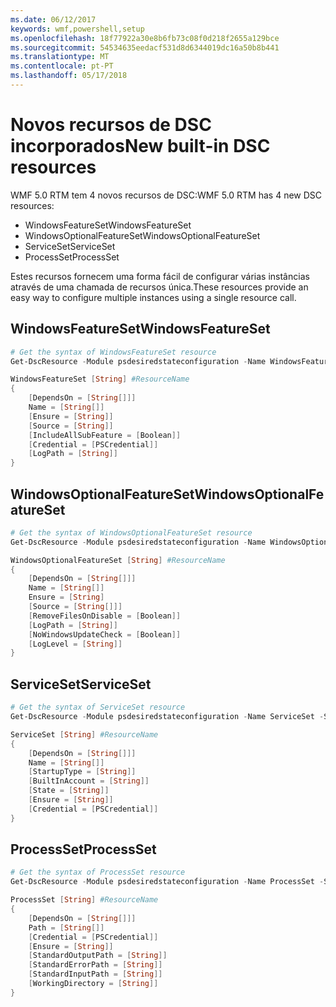 ```yaml
---
ms.date: 06/12/2017
keywords: wmf,powershell,setup
ms.openlocfilehash: 18f77922a30e8b6fb73c08f0d218f2655a129bce
ms.sourcegitcommit: 54534635eedacf531d8d6344019dc16a50b8b441
ms.translationtype: MT
ms.contentlocale: pt-PT
ms.lasthandoff: 05/17/2018
---
```

# <a name="new-built-in-dsc-resources"></a><span data-ttu-id="ded59-102">Novos recursos de DSC incorporados</span><span class="sxs-lookup"><span data-stu-id="ded59-102">New built-in DSC resources</span></span>

<span data-ttu-id="ded59-103">WMF 5.0 RTM tem 4 novos recursos de DSC:</span><span class="sxs-lookup"><span data-stu-id="ded59-103">WMF 5.0 RTM has 4 new DSC resources:</span></span>
* <span data-ttu-id="ded59-104">WindowsFeatureSet</span><span class="sxs-lookup"><span data-stu-id="ded59-104">WindowsFeatureSet</span></span>
* <span data-ttu-id="ded59-105">WindowsOptionalFeatureSet</span><span class="sxs-lookup"><span data-stu-id="ded59-105">WindowsOptionalFeatureSet</span></span>
* <span data-ttu-id="ded59-106">ServiceSet</span><span class="sxs-lookup"><span data-stu-id="ded59-106">ServiceSet</span></span>
* <span data-ttu-id="ded59-107">ProcessSet</span><span class="sxs-lookup"><span data-stu-id="ded59-107">ProcessSet</span></span>

<span data-ttu-id="ded59-108">Estes recursos fornecem uma forma fácil de configurar várias instâncias através de uma chamada de recursos única.</span><span class="sxs-lookup"><span data-stu-id="ded59-108">These resources provide an easy way to configure multiple instances using a single resource call.</span></span>

## <a name="windowsfeatureset"></a><span data-ttu-id="ded59-109">WindowsFeatureSet</span><span class="sxs-lookup"><span data-stu-id="ded59-109">WindowsFeatureSet</span></span>

```powershell
# Get the syntax of WindowsFeatureSet resource
Get-DscResource -Module psdesiredstateconfiguration -Name WindowsFeatureSet -Syntax

WindowsFeatureSet [String] #ResourceName
{
    [DependsOn = [String[]]]
    Name = [String[]]
    [Ensure = [String]]
    [Source = [String]]
    [IncludeAllSubFeature = [Boolean]]
    [Credential = [PSCredential]]
    [LogPath = [String]]
}
```

## <a name="windowsoptionalfeatureset"></a><span data-ttu-id="ded59-110">WindowsOptionalFeatureSet</span><span class="sxs-lookup"><span data-stu-id="ded59-110">WindowsOptionalFeatureSet</span></span>

```powershell
# Get the syntax of WindowsOptionalFeatureSet resource
Get-DscResource -Module psdesiredstateconfiguration -Name WindowsOptionalFeatureSet -Syntax

WindowsOptionalFeatureSet [String] #ResourceName
{
    [DependsOn = [String[]]]
    Name = [String[]]
    Ensure = [String]
    [Source = [String[]]]
    [RemoveFilesOnDisable = [Boolean]]
    [LogPath = [String]]
    [NoWindowsUpdateCheck = [Boolean]]
    [LogLevel = [String]]
}
```

## <a name="serviceset"></a><span data-ttu-id="ded59-111">ServiceSet</span><span class="sxs-lookup"><span data-stu-id="ded59-111">ServiceSet</span></span>

```powershell
# Get the syntax of ServiceSet resource
Get-DscResource -Module psdesiredstateconfiguration -Name ServiceSet -Syntax

ServiceSet [String] #ResourceName
{
    [DependsOn = [String[]]]
    Name = [String[]]
    [StartupType = [String]]
    [BuiltInAccount = [String]]
    [State = [String]]
    [Ensure = [String]]
    [Credential = [PSCredential]]
}
```

## <a name="processset"></a><span data-ttu-id="ded59-112">ProcessSet</span><span class="sxs-lookup"><span data-stu-id="ded59-112">ProcessSet</span></span>

```powershell
# Get the syntax of ProcessSet resource
Get-DscResource -Module psdesiredstateconfiguration -Name ProcessSet -Syntax

ProcessSet [String] #ResourceName
{
    [DependsOn = [String[]]]
    Path = [String[]]
    [Credential = [PSCredential]]
    [Ensure = [String]]
    [StandardOutputPath = [String]]
    [StandardErrorPath = [String]]
    [StandardInputPath = [String]]
    [WorkingDirectory = [String]]
}
```

